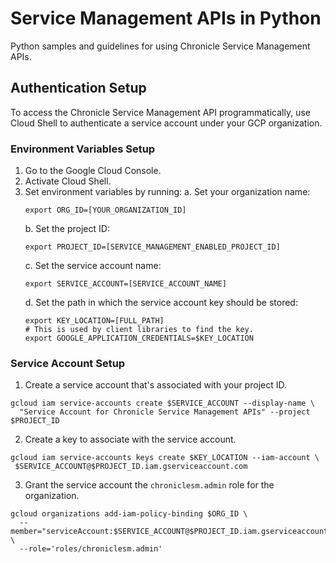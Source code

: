 # Service Management APIs in Python

Python samples and guidelines for using Chronicle Service Management APIs.

## Authentication Setup

To access the Chronicle Service Management API programmatically, use Cloud Shell
to authenticate a service account under your GCP organization.

### Environment Variables Setup

1. Go to the Google Cloud Console.
2. Activate Cloud Shell.
3. Set environment variables by running:
   a. Set your organization name:
   ```
   export ORG_ID=[YOUR_ORGANIZATION_ID]
   ```
   b. Set the project ID:
   ```
   export PROJECT_ID=[SERVICE_MANAGEMENT_ENABLED_PROJECT_ID]
   ```
   c. Set the service account name:
   ```
   export SERVICE_ACCOUNT=[SERVICE_ACCOUNT_NAME]
   ```
   d. Set the path in which the service account key should be stored:
   ```
   export KEY_LOCATION=[FULL_PATH]
   # This is used by client libraries to find the key.
   export GOOGLE_APPLICATION_CREDENTIALS=$KEY_LOCATION
   ```

### Service Account Setup

1. Create a service account that's associated with your project ID.
```
gcloud iam service-accounts create $SERVICE_ACCOUNT --display-name \
  "Service Account for Chronicle Service Management APIs" --project $PROJECT_ID
```
2. Create a key to associate with the service account.
```
gcloud iam service-accounts keys create $KEY_LOCATION --iam-account \
 $SERVICE_ACCOUNT@$PROJECT_ID.iam.gserviceaccount.com
```
3. Grant the service account the `chroniclesm.admin` role for the organization.
```
gcloud organizations add-iam-policy-binding $ORG_ID \
  --member="serviceAccount:$SERVICE_ACCOUNT@$PROJECT_ID.iam.gserviceaccount.com" \
  --role='roles/chroniclesm.admin'
```

